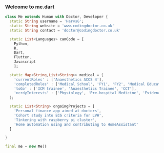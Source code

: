### Welcome to me.dart

<!--
**HarvsG/HarvsG** is a ✨ _special_ ✨ repository because its `README.md` (this file) appears on your GitHub profile.

Here are some ideas to get you started:

- 🔭 I’m currently working on ...
- 🌱 I’m currently learning ...
- 👯 I’m looking to collaborate on ...
- 🤔 I’m looking for help with ...
- 💬 Ask me about ...
- 📫 How to reach me: ...
- 😄 Pronouns: ...
- ⚡ Fun fact: ...
-->


```dart 
class Me extends Human with Doctor, Developer {
  static String username = 'HarvsG';
  static String website = 'www.codingdoctor.co.uk'
  static String contact = 'doctor@codingdoctor.co.uk'

  static List<Languages> canCode = [
    Python,
    R,
    Dart,
    Flutter,
    Javascript
    ];

  static Map<String,List<String>> medical = {
    'currentRoles' : ['Anaesthetics ACCS 4'],
    'completedRoles' : ['Medical School', 'FY1', 'FY2', 'Medical Education FY3', 'Primary FRCA'],
    'toGo' : ['ICM trainee', 'Anaesthetics Trainee', 'CCT'],
    'nerdyInterests' : ['Physiology', 'Pre-hospital Medicine', 'Evidence Based Medicine', 'Machine Learning', 'Personal Finance'],
  };

  static List<String> ongoingProjects = [
    'Personal finance app aimed at doctors',
    'Cohort study into ECG criteria for LVH',
    'Tinkering with raspberry pi cluster',
    'Home automation using and contributing to HomeAssistant'
  ]

}

final me = new Me()
```

